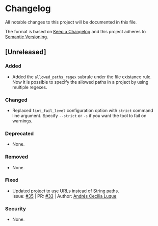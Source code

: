 # Changelog
All notable changes to this project will be documented in this file.

The format is based on [Keep a Changelog](http://keepachangelog.com/en/1.0.0/) and this project adheres to [Semantic Versioning](http://semver.org/spec/v2.0.0.html).

## [Unreleased]
### Added
- Added the `allowed_paths_regex` subrule under the file existance rule. Now it is possible to specify the allowed paths in a project by using multiple regexes.
### Changed
- Replaced `lint_fail_level` configuration option with `strict` command line argument. Specify `--strict` or `-s` if you want the tool to fail on warnings.
### Deprecated
- None.
### Removed
- None.
### Fixed
- Updated project to use URLs instead of String paths.  
  Issue: [#35](https://github.com/JamitLabs/ProjLint/issues/35) | PR: [#33](https://github.com/JamitLabs/ProjLint/pull/33) | Author: [Andrés Cecilia Luque](https://github.com/acecilia)
### Security
- None.
